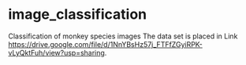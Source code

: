 # image_classification
Classification of monkey species images
The data set is placed in Link https://drive.google.com/file/d/1NnYBsHz57j_FTFfZGyiRPK-vLyQktFuh/view?usp=sharing.
